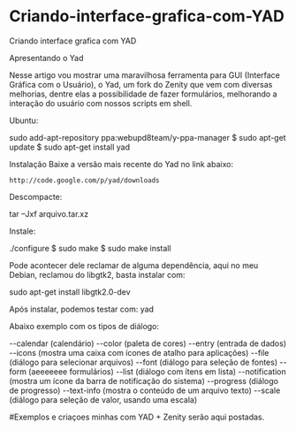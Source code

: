 # Criando-interface-grafica-com-YAD
Criando interface grafica com YAD

Apresentando o Yad

Nesse artigo vou mostrar uma maravilhosa ferramenta para GUI (Interface Gráfica com o Usuário), o Yad, um fork do Zenity que vem com diversas melhorias, dentre elas a possibilidade de fazer formulários, melhorando a interação do usuário com nossos scripts em shell. 

Ubuntu:

sudo add-apt-repository ppa:webupd8team/y-ppa-manager
$ sudo apt-get update
$ sudo apt-get install yad


Instalação
Baixe a versão mais recente do Yad no link abaixo:

    http://code.google.com/p/yad/downloads


Descompacte:

tar –Jxf arquivo.tar.xz

Instale:

./configure
$ sudo make
$ sudo make install

Pode acontecer dele reclamar de alguma dependência, aqui no meu Debian, reclamou do libgtk2, basta instalar com:

sudo apt-get install libgtk2.0-dev

Após instalar, podemos testar com:
yad

Abaixo exemplo com os tipos de diálogo:

--calendar (calendário)
--color (paleta de cores)
--entry (entrada de dados)
--icons (mostra uma caixa com ícones de atalho para aplicações)
--file (diálogo para selecionar arquivos)
--font (diálogo para seleção de fontes)
--form (aeeeeeee formulários)
--list (diálogo com ítens em lista)
--notification (mostra um ícone da barra de notificação do sistema)
--progress (diálogo de progresso)
--text-info (mostra o conteúdo de um arquivo texto)
--scale (diálogo para seleção de valor, usando uma escala) 

#Exemplos e criaçoes minhas com YAD + Zenity serão aqui postadas.

